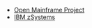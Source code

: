 - [Open Mainframe Project](https://www.openmainframeproject.org)
- [IBM zSystems](https://www.ibm.com/z)

